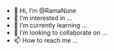 - 👋 Hi, I’m @RamaNune
- 👀 I’m interested in ...
- 🌱 I’m currently learning ...
- 💞️ I’m looking to collaborate on ...
- 📫 How to reach me ...

<!---
RamaNune/RamaNune is a ✨ special ✨ repository because its `README.md` (this file) appears on your GitHub profile.
You can click the Preview link to take a look at your changes.
--->
